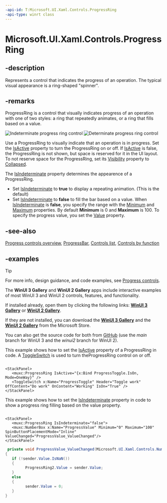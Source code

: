 ```yaml
---
-api-id: T:Microsoft.UI.Xaml.Controls.ProgressRing
-api-type: winrt class
---
```


# Microsoft.UI.Xaml.Controls.ProgressRing

<!--
public class ProgressRing : Windows.UI.Xaml.Controls.Control
-->

## -description

Represents a control that indicates the progress of an operation. The typical visual appearance is a ring-shaped "spinner".

## -remarks

ProgressRing is a control that visually indicates progress of an operation with one of two styles: a ring that repeatedly animates, or a ring that fills based on a value.

<img src="images/controls/ProgressRing_Indeterminate.gif" alt="Indeterminate progress ring control"/>
<img src="images/controls/ProgressRing_Determinate.gif" alt="Determinate progress ring control"/>

Use a ProgressRing to visually indicate that an operation is in progress. Set the [IsActive](progressring_isactive.md) property to turn the ProgressRing on or off. If  [IsActive](progressring_isactive.md) is false, the ProgressRing is not shown, but space is reserved for it in the UI layout. To not reserve space for the ProgressRing, set its [Visibility](/uwp/api/windows.ui.xaml.uielement.visibility) property to [Collapsed](/uwp/api/windows.ui.xaml.visibility).

The [IsIndeterminate](progressring_isindeterminate.md) property determines the appearence of a ProgressRing. 
- Set [IsIndeterminate](progressring_isindeterminate.md) to **true** to display a repeating animation. (This is the default)
- Set [IsIndeterminate](progressring_isindeterminate.md) to **false** to fill the bar based on a value. When [IsIndeterminate](progressring_isindeterminate.md) is **false**, you specify the range with the [Minimum](progressring_minimum.md) and [Maximum](progressring_maximum.md) properties. By default **Minimum** is 0 and **Maximum** is 100. To specify the progress value, you set the [Value](progressring_value.md) property. 

## -see-also

[Progress controls overview](/windows/uwp/controls-and-patterns/progress-controls), [ProgressBar](progressbar.md), [Controls list](/windows/apps/design/controls/), [Controls by function](/windows/apps/design/controls/controls-by-function)

## -examples

> [!TIP]
> For more info, design guidance, and code examples, see [Progress controls](/windows/apps/design/controls/progress-controls).
>
> The **WinUI 3 Gallery** and **WinUI 2 Gallery** apps include interactive examples of most WinUI 3 and WinUI 2 controls, features, and functionality.
>
> If installed already, open them by clicking the following links: [**WinUI 3 Gallery**](winui3gallery:/item/ProgressRing) or [**WinUI 2 Gallery**](winui2gallery:/item/ProgressRing).
>
> If they are not installed, you can download the [**WinUI 3 Gallery**](https://www.microsoft.com/p/winui-3-controls-gallery/9p3jfpwwdzrc) and the [**WinUI 2 Gallery**](https://www.microsoft.com/p/xaml-controls-gallery/9msvh128x2zt) from the Microsoft Store.
>
> You can also get the source code for both from [GitHub](https://github.com/Microsoft/WinUI-Gallery) (use the *main* branch for WinUI 3 and the *winui2* branch for WinUI 2).


This example shows how to set the [IsActive](progressring_isactive.md) property of a ProgressRing in code. A [ToggleSwitch](/uwp/api/windows.ui.xaml.controls.toggleswitch) is used to turn theProgressRing control on or off.

```xaml

<StackPanel>
   <muxc:ProgressRing IsActive="{x:Bind ProgressToggle.IsOn, Mode=OneWay}" />
   <ToggleSwitch x:Name="ProgressToggle" Header="Toggle work" OffContent="Do work" OnContent="Working" IsOn="True" />
</StackPanel>

```

This example shows how to set the [IsIndeterminate](progressring_isindeterminate.md) property in code to show a progress ring filling based on the value property. 

```xaml

<StackPanel>
   <muxc:ProgressRing IsIndeterminate="false">
   <muxc:NumberBox x:Name="ProgressValue" Minimum="0" Maximum="100" SpinButtonPlacementMode="Inline" ValueChanged="ProgressValue_ValueChanged"/>
</StackPanel>

```

```csharp
 private void ProgressValue_ValueChanged(Microsoft.UI.Xaml.Controls.NumberBox sender, Microsoft.UI.Xaml.Controls.NumberBoxValueChangedEventArgs args)
{
   if (!sender.Value.IsNaN())
   {
         ProgressRing2.Value = sender.Value;
   }
   else
   {
         sender.Value = 0;
   }
}
```
